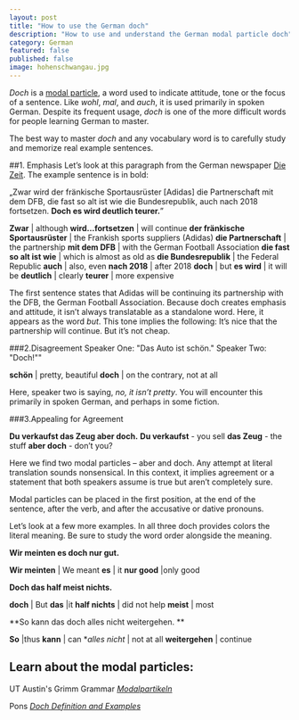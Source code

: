 ```yaml
---
layout: post
title: "How to use the German doch"
description: "How to use and understand the German modal particle doch"
category: German
featured: false
published: false
image: hohenschwangau.jpg
---
```

*Doch* is a [modal particle](https://en.m.wikipedia.org/wiki/German_modal_particle), a word used to indicate attitude, tone or the focus of a sentence. Like *wohl*, *mal*, and *auch*, it is used primarily in spoken German. Despite its frequent usage, *doch* is one of the more difficult words for people learning German to master.

The best way to master *doch* and any vocabulary word is to carefully study and memorize real example sentences.

##1. Emphasis
Let’s look at this paragraph from the German newspaper [Die Zeit](http://www.zeit.de/sport/2016-06/dfb-adidas-vertragnike-sponsorvertrag-reinhard-grindel). The example sentence is in bold:

„Zwar wird der fränkische Sportausrüster [Adidas] die Partnerschaft mit dem DFB, die fast so alt ist wie die Bundesrepublik, auch nach 2018 fortsetzen. **Doch es wird deutlich teurer.**”

**Zwar** | although
**wird...fortsetzen** | will continue
**der fränkische Sportausrüster** | the Frankish sports suppliers (Adidas)
**die Partnerschaft** | the  partnership
**mit dem DFB** | with the German Football Association
**die fast so alt ist wie** | which is almost as old as
**die Bundesrepublik** | the Federal Republic
**auch** | also, even
**nach 2018** | after 2018
**doch** | but
**es wird** | it will be
**deutlich**  | clearly
**teurer** | more expensive

The first sentence states that Adidas will be continuing its partnership with the DFB, the German Football Association. Because doch creates emphasis and attitude, it isn’t always translatable as a standalone word. Here, it appears as the word *but*. This tone implies the following: It’s nice that the partnership will continue. But it’s not cheap.

###2.Disagreement
Speaker One: "Das Auto ist schön."
Speaker Two: "Doch!""

**schön** | pretty, beautiful
**doch** | on the contrary, not at all

Here, speaker two is saying, *no, it isn’t pretty*.  You will encounter this primarily in spoken German, and perhaps in some fiction.

###3.Appealing for Agreement

**Du verkaufst das Zeug aber doch.**
**Du verkaufst** - you sell
**das Zeug** - the stuff
**aber doch** - don’t you?

Here we find two modal particles – aber and doch. Any attempt at literal translation sounds nonsensical. In this context, it implies agreement or a statement that both speakers assume is true but aren’t completely sure.

Modal particles can be placed in the first position, at the end of the sentence, after the verb, and after the accusative or dative pronouns.

Let’s look at a few more examples. In all three doch provides colors the literal meaning. Be sure to study the word order alongside the meaning.

**Wir meinten es doch nur gut.**

**Wir meinten** | We meant
**es** | it
**nur good** |only good


**Doch das half meist nichts.**

**doch** | But
**das** |it
**half nichts** | did not help
**meist** | most

**So kann das doch alles nicht weitergehen. **

**So** |thus
**kann** | can
**alles nicht* | not at all
**weitergehen** | continue


## Learn about the modal particles:
UT Austin's Grimm Grammar *[Modalpartikeln](https://coerll.utexas.edu/gg/gr/mis_04.html)*

Pons *[Doch Definition and Examples](http://de.pons.com/übersetzung?q=doch&l=deen&in=&lf=)*
